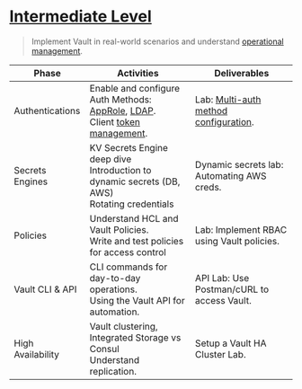# [Intermediate Level](https://acmmendis.medium.com/hashicorop-vault-day-to-day-use-cases-e89e404fdc56)
> Implement Vault in real-world scenarios and understand [operational management](https://developer.hashicorp.com/vault/tutorials/ops-pro-cert/ops-pro-study).
    
| Phase | Activities | Deliverables |
| --- | --- | --- |
| Authentications | Enable and configure Auth Methods: [AppRole](https://developer.hashicorp.com/vault/docs/agent-and-proxy/autoauth/methods/approle), [LDAP](https://developer.hashicorp.com/vault/docs/agent-and-proxy/autoauth/methods/ldap). </br> Client [token management](https://developer.hashicorp.com/vault/docs/auth/token). | Lab: [Multi-auth method configuration](https://bgiri-gcloud.medium.com/step-by-step-guide-authentication-authorization-and-identity-with-vault-c6a946bca823). |
| Secrets Engines | KV Secrets Engine deep dive </br> Introduction to dynamic secrets (DB, AWS) </br> Rotating credentials | Dynamic secrets lab: Automating AWS creds. |
| Policies | Understand HCL and Vault Policies. </br> Write and test policies for access control | Lab: Implement RBAC using Vault policies. |
| Vault CLI & API | CLI commands for day-to-day operations. </br> Using the Vault API for automation. | API Lab: Use Postman/cURL to access Vault. |
| High Availability | Vault clustering, Integrated Storage vs Consul </br> Understand replication. | Setup a Vault HA Cluster Lab. | 